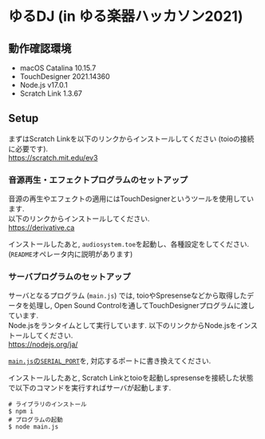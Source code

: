 # ゆるDJ (in ゆる楽器ハッカソン2021)

## 動作確認環境

- macOS Catalina 10.15.7
- TouchDesigner 2021.14360
- Node.js v17.0.1
- Scratch Link 1.3.67

## Setup

まずはScratch Linkを以下のリンクからインストールしてください (toioの接続に必要です).  
https://scratch.mit.edu/ev3

### 音源再生・エフェクトプログラムのセットアップ

音源の再生やエフェクトの適用にはTouchDesignerというツールを使用しています.  
以下のリンクからインストールしてください.  
https://derivative.ca

インストールしたあと, `audiosystem.toe`を起動し、各種設定をしてください.(`README`オペレータ内に説明があります)

### サーバプログラムのセットアップ

サーバとなるプログラム (`main.js`) では, toioやSpresenseなどから取得したデータを処理し, Open Sound Controlを通してTouchDesignerプログラムに渡しています.  
Node.jsをランタイムとして実行しています. 以下のリンクからNode.jsをインストールしてください.  
https://nodejs.org/ja/

[`main.js`の`SERIAL_PORT`](https://github.com/shikibu9419/yuru-DJ/blob/main/main.js#L9)を, 対応するポートに書き換えてください.

インストールしたあと, Scratch Linkとtoioを起動しspresenseを接続した状態で以下のコマンドを実行すればサーバが起動します.

```shell
# ライブラリのインストール
$ npm i
# プログラムの起動
$ node main.js
```
